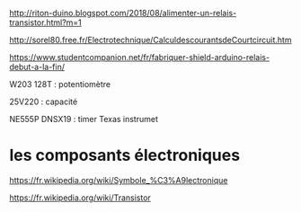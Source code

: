 http://riton-duino.blogspot.com/2018/08/alimenter-un-relais-transistor.html?m=1

http://sorel80.free.fr/Electrotechnique/CalculdescourantsdeCourtcircuit.htm

https://www.studentcompanion.net/fr/fabriquer-shield-arduino-relais-debut-a-la-fin/

W203 128T : potentiomètre

25V220 : capacité

NE555P DNSX19 : timer Texas instrumet

# les composants électroniques

https://fr.wikipedia.org/wiki/Symbole_%C3%A9lectronique

https://fr.wikipedia.org/wiki/Transistor

